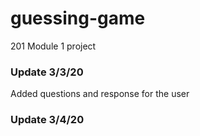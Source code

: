 # guessing-game
201 Module 1 project

### Update 3/3/20

Added questions and response for the user

### Update 3/4/20



